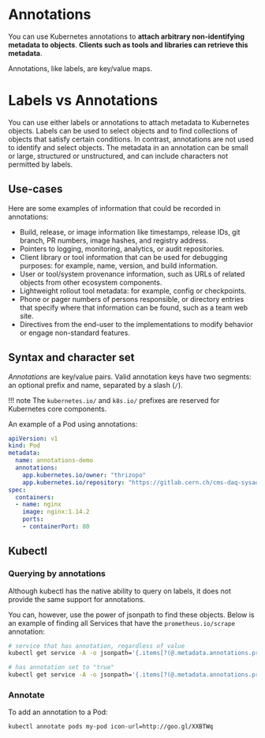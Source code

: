 # Annotations

You can use Kubernetes annotations to **attach arbitrary non-identifying metadata to objects**. **Clients such as tools and libraries can retrieve this metadata**.

Annotations, like labels, are key/value maps.


# Labels vs Annotations

You can use either labels or annotations to attach metadata to Kubernetes objects. Labels can be used to select objects and to find collections of objects that satisfy certain conditions. In contrast, annotations are not used to identify and select objects. The metadata in an annotation can be small or large, structured or unstructured, and can include characters not permitted by labels.

## Use-cases

Here are some examples of information that could be recorded in annotations:

- Build, release, or image information like timestamps, release IDs, git branch, PR numbers, image hashes, and registry address.
- Pointers to logging, monitoring, analytics, or audit repositories.
- Client library or tool information that can be used for debugging purposes: for example, name, version, and build information.
- User or tool/system provenance information, such as URLs of related objects from other ecosystem components.
- Lightweight rollout tool metadata: for example, config or checkpoints.
- Phone or pager numbers of persons responsible, or directory entries that specify where that information can be found, such as a team web site.
- Directives from the end-user to the implementations to modify behavior or engage non-standard features.


## Syntax and character set

_Annotations_ are key/value pairs. Valid annotation keys have two segments: an optional prefix and name, separated by a slash (`/`).

!!! note
    The `kubernetes.io/` and `k8s.io/` prefixes are reserved for Kubernetes core components.

An example of a Pod using annotations:

```yaml
apiVersion: v1
kind: Pod
metadata:
  name: annotations-demo
  annotations:
    app.kubernetes.io/owner: "thrizopo"
    app.kubernetes.io/repository: "https://gitlab.cern.ch/cms-daq-sysadmins/containers-workshop"
spec:
  containers:
  - name: nginx
    image: nginx:1.14.2
    ports:
    - containerPort: 80
```

## Kubectl

### Querying by annotations

Although kubectl has the native ability to query on labels, it does not provide the same support for annotations.

You can, however, use the power of jsonpath to find these objects. Below is an example of finding all Services that have the `prometheus.io/scrape` annotation:

```bash
# service that has annotation, regardless of value
kubectl get service -A -o jsonpath='{.items[?(@.metadata.annotations.prometheus\.io/scrape)].metadata.name}'

# has annotation set to "true"
kubectl get service -A -o jsonpath='{.items[?(@.metadata.annotations.prometheus\.io/scrape=="true")].metadata.name}'
```

### Annotate

To add an annotation to a Pod:

```bash
kubectl annotate pods my-pod icon-url=http://goo.gl/XXBTWq
```
